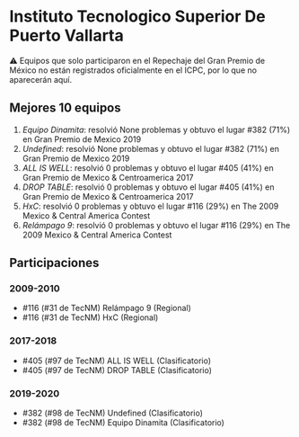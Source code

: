 # Instituto Tecnologico Superior De Puerto Vallarta

:warning: Equipos que solo participaron en el Repechaje del Gran Premio de México no están registrados oficialmente en el ICPC, por lo que no aparecerán aquí.

## Mejores 10 equipos

1. _Equipo Dinamita_: resolvió None problemas y obtuvo el lugar #382 (71%) en Gran Premio de Mexico 2019
1. _Undefined_: resolvió None problemas y obtuvo el lugar #382 (71%) en Gran Premio de Mexico 2019
1. _ALL IS WELL_: resolvió 0 problemas y obtuvo el lugar #405 (41%) en Gran Premio de Mexico & Centroamerica 2017
1. _DROP TABLE_: resolvió 0 problemas y obtuvo el lugar #405 (41%) en Gran Premio de Mexico & Centroamerica 2017
1. _HxC_: resolvió 0 problemas y obtuvo el lugar #116 (29%) en The 2009 Mexico & Central America Contest
1. _Relámpago 9_: resolvió 0 problemas y obtuvo el lugar #116 (29%) en The 2009 Mexico & Central America Contest

## Participaciones

### 2009-2010

- #116 (#31 de TecNM) Relámpago 9 (Regional)
- #116 (#31 de TecNM) HxC (Regional)

### 2017-2018

- #405 (#97 de TecNM) ALL IS WELL (Clasificatorio)
- #405 (#97 de TecNM) DROP TABLE (Clasificatorio)

### 2019-2020

- #382 (#98 de TecNM) Undefined (Clasificatorio)
- #382 (#98 de TecNM) Equipo Dinamita (Clasificatorio)



